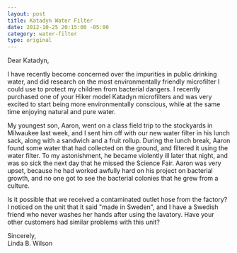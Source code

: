 ```yaml
--- 
layout: post
title: Katadyn Water Filter
date: 2012-10-25 20:15:00 -05:00
category: water-filter
type: original
---
```

Dear Katadyn,

I have recently become concerned over the impurities in public drinking water, and did research on the most environmentally friendly microfilter I could use to protect my children from bacterial dangers. I recently purchased one of your Hiker model Katadyn microfilters and was very excited to start being more environmentally conscious, while at the same time enjoying natural and pure water. 

My youngest son, Aaron, went on a class field trip to the stockyards in Milwaukee last week, and I sent him off with our new water filter in his lunch sack, along with a sandwich and a fruit rollup. During the lunch break, Aaron found some water that had collected on the ground, and filtered it using the water filter. To my astonishment, he became violently ill later that night, and was so sick the next day that he missed the Science Fair. Aaron was very upset, because he had worked awfully hard on his project on bacterial growth, and no one got to see the bacterial colonies that he grew from a culture.

Is it possible that we received a contaminated outlet hose from the factory? I noticed on the unit that it said "made in Sweden", and I have a Swedish friend who never washes her hands after using the lavatory. Have your other customers had similar problems with this unit?

Sincerely,  
Linda B. Wilson  
